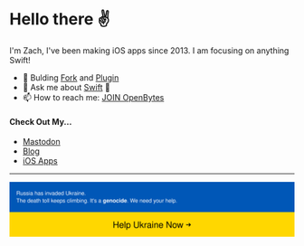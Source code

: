 # Hello there ✌️

I'm Zach, I've been making iOS apps since 2013. I am focusing on anything Swift! 

- 🔨  Bulding [Fork](https://github.com/0xLeif/Fork) and [Plugin](https://github.com/0xLeif/Plugin)
- 💬  Ask me about [Swift](https://github.com/0xLet) 🧡
- 📫  How to reach me: [JOIN OpenBytes](https://discord.gg/t2UeNrDd7n)

#### Check Out My...
- <a rel="me" href="https://mas.to/@leif">Mastodon</a>
- [Blog](https://openbytes.dev/)
- [iOS Apps](https://apps.apple.com/lb/developer/zach-eriksen/id851997363)

***

[![SWUbanner](https://raw.githubusercontent.com/vshymanskyy/StandWithUkraine/main/banner2-direct.svg)](https://vshymanskyy.github.io/StandWithUkraine/)
